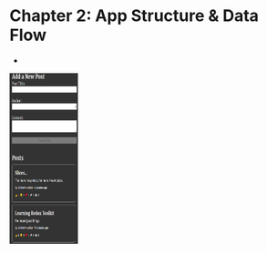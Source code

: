 # Chapter 2: App Structure & Data Flow

- 

<img src = 'https://github.com/TarikVu/imgs/blob/main/Redux-Intro/redux-ch2.PNG' width= 120 height = 300/>